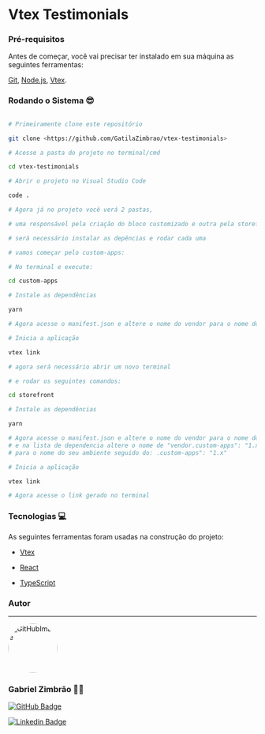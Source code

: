# Vtex Testimonials

### Pré-requisitos

Antes de começar, você vai precisar ter instalado em sua máquina as seguintes ferramentas:

[Git](https://git-scm.com), [Node.js](https://nodejs.org/en/), [Vtex](https://developers.vtex.com/vtex-developer-docs/docs/vtex-io-documentation-vtex-io-cli-install).

### Rodando o Sistema 😎

```bash

# Primeiramente clone este repositório

git clone <https://github.com/GatilaZimbrao/vtex-testimonials>

# Acesse a pasta do projeto no terminal/cmd

cd vtex-testimonials

# Abrir o projeto no Visual Studio Code

code .

# Agora já no projeto você verá 2 pastas,

# uma responsável pela criação do bloco customizado e outra pela storefront aonde o bloco será chamado, na home

# será necessário instalar as depências e rodar cada uma

# vamos começar pelo custom-apps:

# No terminal e execute:

cd custom-apps

# Instale as dependências

yarn

# Agora acesse o manifest.json e altere o nome do vendor para o nome do seu ambiente vtex.

# Inicia a aplicação

vtex link

# agora será necessário abrir um novo terminal

# e rodar os seguintes comandos:

cd storefront

# Instale as dependências

yarn

# Agora acesse o manifest.json e altere o nome do vendor para o nome do seu ambiente vtex.
# e na lista de dependencia altere o nome de "vendor.custom-apps": "1.x"
# para o nome do seu ambiente seguido do: .custom-apps": "1.x"

# Inicia a aplicação

vtex link

# Agora acesse o link gerado no terminal
```

### Tecnologias 💻

As seguintes ferramentas foram usadas na construção do projeto:

- [Vtex](https://developers.vtex.com/)

- [React](https://pt-br.reactjs.org/)

- [TypeScript](https://www.typescriptlang.org/)

### Autor

---

<a href="https://github.com/GatilaZimbrao">
    <img src="https://avatars.githubusercontent.com/u/61389317?v=4" width="100px;" alt="GitHubImage" style="border-radius: 50%;"/>
</a>

### Gabriel Zimbrão 👨‍💻

[![GitHub Badge](https://img.shields.io/badge/-GatilaZimbrao-lightgrey?style=flat-square&logo=github&logoColor=white&link=https://github.com/GatilaZimbrao/)](https://github.com/GatilaZimbrao)

[![Linkedin Badge](https://img.shields.io/badge/-Gabriel-blue?style=flat-square&logo=Linkedin&logoColor=white&link=https://www.linkedin.com/in/gabriel-%C3%A1tila-zimbr%C3%A3o-a642831a5/)](https://www.linkedin.com/in/gabriel-%C3%A1tila-zimbr%C3%A3o-a642831a5/)
